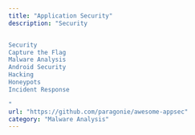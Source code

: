 ```yaml
---
title: "Application Security"
description: "Security


Security
Capture the Flag
Malware Analysis
Android Security
Hacking
Honeypots
Incident Response

"
url: "https://github.com/paragonie/awesome-appsec"
category: "Malware Analysis"
---
```

